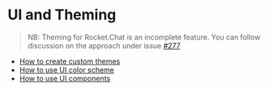 # UI and Theming

> NB: Theming for Rocket.Chat is an incomplete feature. You can follow discussion on the approach under issue [#277](https://github.com/RocketChat/Rocket.Chat/issues/277)

- [How to create custom themes](Themes/)
- [How to use UI color scheme](Colors/)
- [How to use UI components](Components/)
